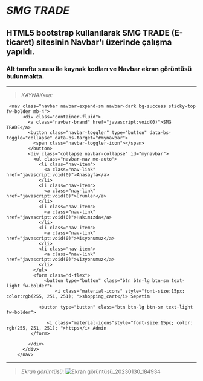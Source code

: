 # _SMG TRADE_
## HTML5 bootstrap kullanılarak SMG TRADE (E-ticaret) sitesinin Navbar'ı üzerinde çalışma yapıldı. 
### Alt tarafta sırası ile kaynak kodları ve Navbar ekran görüntüsü  bulunmakta.
---
>_KAYNAK`KOD`:_

```html5
 <nav class="navbar navbar-expand-sm navbar-dark bg-success sticky-top fw-bolder mb-4">
      <div class="container-fluid">
        <a class="navbar-brand" href="javascript:void(0)">SMG TRADE</a>
        <button class="navbar-toggler" type="button" data-bs-toggle="collapse" data-bs-target="#mynavbar">
          <span class="navbar-toggler-icon"></span>
        </button>
        <div class="collapse navbar-collapse" id="mynavbar">
          <ul class="navbar-nav me-auto">
            <li class="nav-item">
              <a class="nav-link" href="javascript:void(0)">Anasayfa</a>
            </li>
            <li class="nav-item">
              <a class="nav-link" href="javascript:void(0)">Ürünler</a>
            </li>
            <li class="nav-item">
              <a class="nav-link" href="javascript:void(0)">Hakımızda</a>
            </li>
            <li class="nav-item">
              <a class="nav-link" href="javascript:void(0)">Misyonumuz</a>
            </li>
            <li class="nav-item">
              <a class="nav-link" href="javascript:void(0)">Vizyonumuz</a>
            </li>
          </ul>
          <form class="d-flex">
              <button type="button" class="btn btn-lg btn-sm text-light fw-bolder">
                  <i class="material-icons" style="font-size:15px; color:rgb(255, 251, 251); ">shopping_cart</i> Sepetim
               
            <button type="button" class="btn btn-lg btn-sm text-light fw-bolder">
             
               <i class="material-icons"style="font-size:15px; color: rgb(255, 251, 251); ">https</i> Admin
         </form>
            
        </div>
      </div>
    </nav>

```
---
>_Ekran görüntüsü:_
![Ekran görüntüsü_20230130_184934](https://user-images.githubusercontent.com/97148793/215525661-72a091cf-ea19-4f8e-8204-d1c1b71443bb.png)
